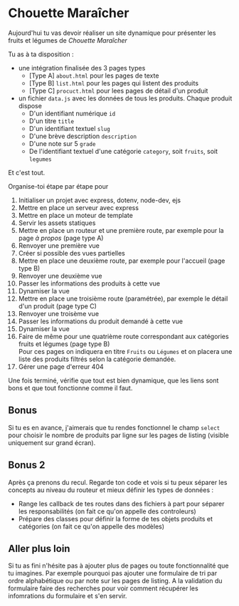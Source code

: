 # Chouette Maraîcher

Aujourd'hui tu vas devoir réaliser un site dynamique pour présenter les fruits et légumes de _Chouette Maraîcher_

Tu as à ta disposition :

- une intégration finalisée des 3 pages types
  - [Type A] `about.html` pour les pages de texte
  - [Type B] `list.html` pour les pages qui listent des produits
  - [Type C] `procuct.html` pour lees pages de détail d'un produit
- un fichier `data.js` avec les données de tous les produits. Chaque produit dispose
  - D'un identifiant numérique `id`
  - D'un titre `title`
  - D'un identifiant textuel `slug`
  - D'une brève description `description`
  - D'une note sur 5 `grade`
  - De l'identifiant textuel d'une catégorie `category`, soit `fruits`, soit `legumes`

Et c'est tout.

Organise-toi étape par étape pour

1. Initialiser un projet avec express, dotenv, node-dev, ejs
2. Mettre en place un serveur avec express
3. Mettre en place un moteur de template
4. Servir les assets statiques
5. Mettre en place un routeur et une première route, par exemple pour la page _à propos_ (page type A)
6. Renvoyer une première vue
7. Créer si possible des vues partielles
8. Mettre en place une deuxième route, par exemple pour l'accueil (page type B)
9. Renvoyer une deuxième vue
10. Passer les informations des produits à cette vue
11. Dynamiser la vue
12. Mettre en place une troisième route (paramétrée), par exemple le détail d'un produit (page type C)
13. Renvoyer une troisème vue
14. Passer les informations du produit demandé à cette vue
15. Dynamiser la vue
16. Faire de même pour une quatrième route correspondant aux catégories fruits et légumes (page type B)  
  Pour ces pages on indiquera en titre `Fruits` ou `Légumes` et on placera une liste des produits filtrés selon la catégorie demandée.
17. Gérer une page d'erreur 404

Une fois terminé, vérifie que tout est bien dynamique, que les liens sont bons et que tout fonctionne comme il faut.

## Bonus

Si tu es en avance, j'aimerais que tu rendes fonctionnel le champ `select` pour choisir le nombre de produits par ligne sur les pages de listing (visible uniquement sur grand écran).

## Bonus 2

Après ça prenons du recul. Regarde ton code et vois si tu peux séparer les concepts au niveau du routeur et mieux définir les types de données :

- Range les callback de tes routes dans des fichiers à part pour séparer les responsabilités (on fait ce qu'on appelle des controleurs)
- Prépare des classes pour définir la forme de tes objets produits et catégories (on fait ce qu'on appelle des modèles)

## Aller plus loin

Si tu as fini n'hésite pas à ajouter plus de pages ou toute fonctionnalité que tu imagines. Par exemple pourquoi pas ajouter une formulaire de tri par ordre alphabétique ou par note sur les pages de listing. A la validation du formulaire faire des recherches pour voir comment récupérer les infomrations du formulaire et s'en servir. 

